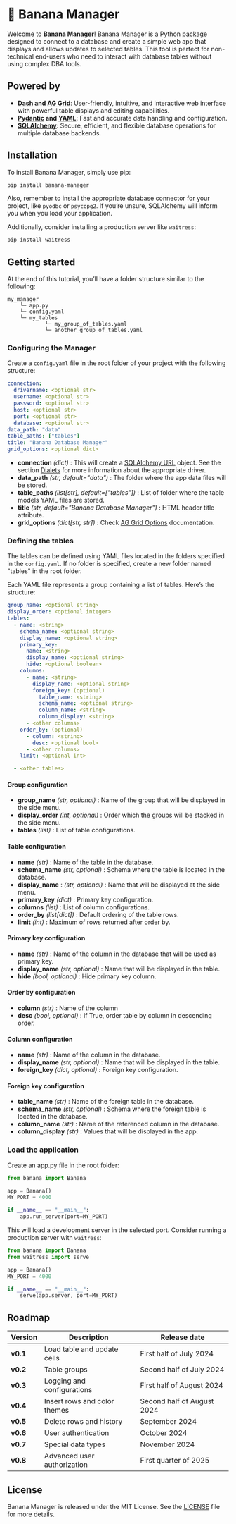 # 🍌 Banana Manager

Welcome to **Banana Manager**! Banana Manager is a Python package designed to connect to a database and create a simple web app that displays and allows updates to selected tables. This tool is perfect for non-technical end-users who need to interact with database tables without using complex DBA tools.


## Powered by

- **[Dash](https://dash.plotly.com/) and [AG Grid](https://www.ag-grid.com/)**: User-friendly, intuitive, and interactive web interface with powerful table displays and editing capabilities.
- **[Pydantic](https://pydantic-docs.helpmanual.io/) and [YAML](https://yaml.org/)**: Fast and accurate data handling and configuration.
- **[SQLAlchemy](https://www.sqlalchemy.org/)**: Secure, efficient, and flexible database operations for multiple database backends.


## Installation

To install Banana Manager, simply use pip:

```bash
pip install banana-manager
```

Also, remember to install the appropriate database connector for your project, like `pyodbc` or `psycopg2`. If you’re unsure, SQLAlchemy will inform you when you load your application.

Additionally, consider installing a production server like `waitress`:

```bash
pip install waitress
```

## Getting started

At the end of this tutorial, you’ll have a folder structure similar to the following:

```
my_manager
    └─ app.py
    └─ config.yaml
    └─ my_tables
            └─ my_group_of_tables.yaml
            └─ another_group_of_tables.yaml
```

### Configuring the Manager

Create a `config.yaml` file in the root folder of your project with the following structure:

```yaml
connection:
  drivername: <optional str>
  username: <optional str>
  password: <optional str>
  host: <optional str>
  port: <optional str>
  database: <optional str>
data_path: "data"
table_paths: ["tables"]
title: "Banana Database Manager"
grid_options: <optional dict>
```

- **connection** *(dict)* : This will create a [SQLAlchemy URL](https://docs.sqlalchemy.org/en/20/core/engines.html#sqlalchemy.engine.URL) object. See the section [Dialets](https://docs.sqlalchemy.org/en/20/dialects/) for more information about the appropriate driver.
- **data_path** *(str, default="data")* : The folder where the app data files will be stored.
- **table_paths** *(list[str], default=["tables"])* : List of folder where the table models YAML files are stored.
- **title** *(str, default="Banana Database Manager")* : HTML header title attribute.
- **grid_options** *(dict[str, str])* : Check [AG Grid Options](https://www.ag-grid.com/react-data-grid/grid-options/) documentation.

### Defining the tables

The tables can be defined using YAML files located in the folders specified in the `config.yaml`. If no folder is specified, create a new folder named "tables" in the root folder.

Each YAML file represents a group containing a list of tables. Here’s the structure:

```yaml
group_name: <optional string>
display_order: <optional integer>
tables:
  - name: <string>
    schema_name: <optional string>
    display_name: <optional string>
    primary_key:
      name: <string>
      display_name: <optional string>
      hide: <optional boolean>
    columns:
      - name: <string>
        display_name: <optional string>
        foreign_key: (optional)
          table_name: <string>
          schema_name: <optional string>
          column_name: <string>
          column_display: <string>
      - <other columns>
    order_by: (optional)
      - column: <string>
        desc: <optional bool>
      - <other columns>
    limit: <optional int>

  - <other tables>
```

#### Group configuration

- **group_name** *(str, optional)* : Name of the group that will be displayed in the side menu.
- **display_order** *(int, optional)* : Order which the groups will be stacked in the side menu.
- **tables** *(list)* : List of table configurations.

#### Table configuration

- **name** *(str)* : Name of the table in the database.
- **schema_name** *(str, optional)* : Schema where the table is located in the database.
- **display_name** : *(str, optional)* : Name that will be displayed at the side menu.
- **primary_key** *(dict)* : Primary key configuration.
- **columns** *(list)* : List of column configurations.
- **order_by** *(list[dict])* : Default ordering of the table rows.
- **limit** *(int)* : Maximum of rows returned after order by.

#### Primary key configuration

- **name** *(str)* : Name of the column in the database that will be used as primary key.
- **display_name** *(str, optional)* : Name that will be displayed in the table.
- **hide** *(bool, optional)* : Hide primary key column.

#### Order by configuration

- **column** *(str)* : Name of the column
- **desc** *(bool, optional)* : If True, order table by column in descending order.

#### Column configuration

- **name** *(str)* : Name of the column in the database.
- **display_name** *(str, optional)* : Name that will be displayed in the table.
- **foreign_key** *(dict, optional)* : Foreign key configuration.

#### Foreign key configuration

- **table_name** *(str)* : Name of the foreign table in the database.
- **schema_name** *(str, optional)* : Schema where the foreign table is located in the database.
- **column_name** *(str)* : Name of the referenced column in the database.
- **column_display** *(str)* : Values that will be displayed in the app.

### Load the application

Create an app.py file in the root folder:

```python
from banana import Banana

app = Banana()
MY_PORT = 4000 

if __name__ == "__main__":
    app.run_server(port=MY_PORT)
```

This will load a development server in the selected port. Consider running a production server with `waitress`:

```python
from banana import Banana
from waitress import serve

app = Banana()
MY_PORT = 4000

if __name__ == "__main__":
    serve(app.server, port=MY_PORT)
```


## Roadmap

| Version  | Description                  | Release date               |
|----------|------------------------------|----------------------------|
| **v0.1** | Load table and update cells  | First half of July 2024    |
| **v0.2** | Table groups                 | Second half of July 2024   |
| **v0.3** | Logging and configurations   | First half of August 2024  |
| **v0.4** | Insert rows and color themes | Second half of August 2024 |
| **v0.5** | Delete rows and history      | September 2024             |
| **v0.6** | User authentication          | October 2024               |
| **v0.7** | Special data types           | November 2024              |
| **v0.8** | Advanced user authorization  | First quarter of 2025      |

## License

Banana Manager is released under the MIT License. See the [LICENSE](LICENSE) file for more details.